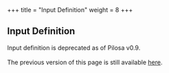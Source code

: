 +++
title = "Input Definition"
weight = 8
+++

## Input Definition
<div class="warning">
Input definition is deprecated as of Pilosa v0.9.<br/>
<br/>
The previous version of this page is still available <a href="https://www.pilosa.com/docs/v0.8/input-definition">here</a>.
</div>
